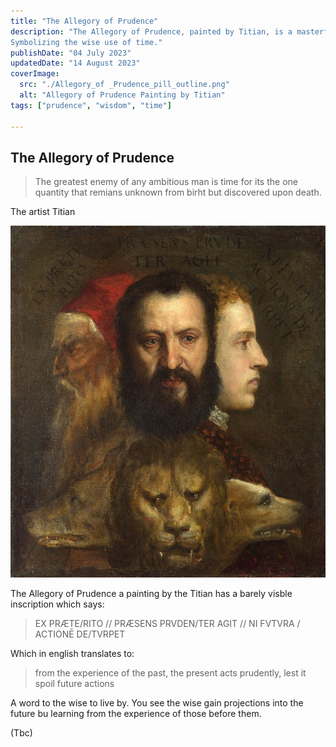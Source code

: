 ```yaml
---
title: "The Allegory of Prudence"
description: "The Allegory of Prudence, painted by Titian, is a masterful depiction of three heads facing different directions. 
Symbolizing the wise use of time."
publishDate: "04 July 2023"
updatedDate: "14 August 2023"
coverImage:
  src: "./Allegory_of _Prudence_pill_outline.png"
  alt: "Allegory of Prudence Painting by Titian"
tags: ["prudence", "wisdom", "time"]

---
```


## The Allegory of Prudence

> The greatest enemy of any ambitious man is time for its the one quantity that remians unknown from birht but discovered upon death.

The artist Titian

![Astro theme cactus logo](./allegory_of_prudence.png)

The Allegory of Prudence a painting by the Titian has a barely visble inscription which says:
> EX PRÆTE/RITO // PRÆSENS PRVDEN/TER AGIT // NI FVTVRA / ACTIONĒ DE/TVRPET

Which in english translates to:

> from the experience of the past, the present acts prudently, lest it spoil future actions

A word to the wise to live by. You see the wise gain projections into the future bu learning from the experience of those before them.

(Tbc)